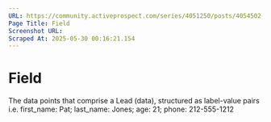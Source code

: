 ```yaml
---
URL: https://community.activeprospect.com/series/4051250/posts/4054502-activeprospect-product-glossary
Page Title: Field
Screenshot URL: 
Scraped At: 2025-05-30 00:16:21.154
---
```


# Field

The data points that comprise a Lead (data), structured as label-value pairs i.e. first_name: Pat; last_name: Jones; age: 21; phone: 212-555-1212